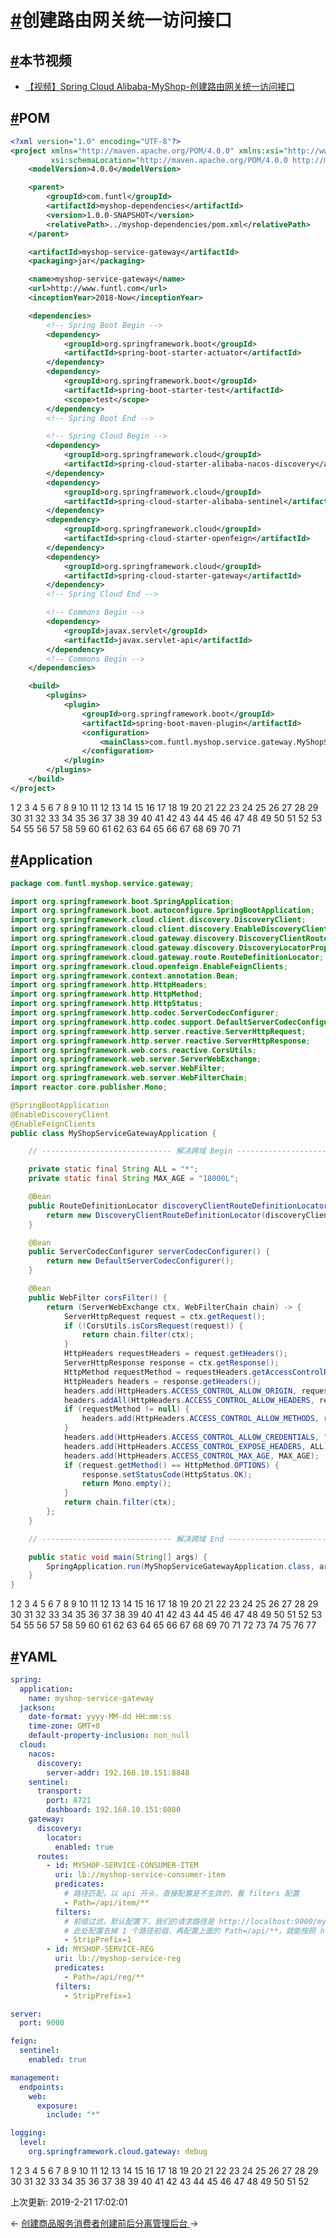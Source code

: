 # [#](https://funtl.com/zh/spring-cloud-alibaba-myshop/创建路由网关统一访问接口.html#创建路由网关统一访问接口)创建路由网关统一访问接口

## [#](https://funtl.com/zh/spring-cloud-alibaba-myshop/创建路由网关统一访问接口.html#本节视频)本节视频

- [【视频】Spring Cloud Alibaba-MyShop-创建路由网关统一访问接口](https://www.bilibili.com/video/av44269555/)

## [#](https://funtl.com/zh/spring-cloud-alibaba-myshop/创建路由网关统一访问接口.html#pom)POM

```xml
<?xml version="1.0" encoding="UTF-8"?>
<project xmlns="http://maven.apache.org/POM/4.0.0" xmlns:xsi="http://www.w3.org/2001/XMLSchema-instance"
         xsi:schemaLocation="http://maven.apache.org/POM/4.0.0 http://maven.apache.org/xsd/maven-4.0.0.xsd">
    <modelVersion>4.0.0</modelVersion>

    <parent>
        <groupId>com.funtl</groupId>
        <artifactId>myshop-dependencies</artifactId>
        <version>1.0.0-SNAPSHOT</version>
        <relativePath>../myshop-dependencies/pom.xml</relativePath>
    </parent>

    <artifactId>myshop-service-gateway</artifactId>
    <packaging>jar</packaging>

    <name>myshop-service-gateway</name>
    <url>http://www.funtl.com</url>
    <inceptionYear>2018-Now</inceptionYear>

    <dependencies>
        <!-- Spring Boot Begin -->
        <dependency>
            <groupId>org.springframework.boot</groupId>
            <artifactId>spring-boot-starter-actuator</artifactId>
        </dependency>
        <dependency>
            <groupId>org.springframework.boot</groupId>
            <artifactId>spring-boot-starter-test</artifactId>
            <scope>test</scope>
        </dependency>
        <!-- Spring Boot End -->

        <!-- Spring Cloud Begin -->
        <dependency>
            <groupId>org.springframework.cloud</groupId>
            <artifactId>spring-cloud-starter-alibaba-nacos-discovery</artifactId>
        </dependency>
        <dependency>
            <groupId>org.springframework.cloud</groupId>
            <artifactId>spring-cloud-starter-alibaba-sentinel</artifactId>
        </dependency>
        <dependency>
            <groupId>org.springframework.cloud</groupId>
            <artifactId>spring-cloud-starter-openfeign</artifactId>
        </dependency>
        <dependency>
            <groupId>org.springframework.cloud</groupId>
            <artifactId>spring-cloud-starter-gateway</artifactId>
        </dependency>
        <!-- Spring Cloud End -->

        <!-- Commons Begin -->
        <dependency>
            <groupId>javax.servlet</groupId>
            <artifactId>javax.servlet-api</artifactId>
        </dependency>
        <!-- Commons Begin -->
    </dependencies>

    <build>
        <plugins>
            <plugin>
                <groupId>org.springframework.boot</groupId>
                <artifactId>spring-boot-maven-plugin</artifactId>
                <configuration>
                    <mainClass>com.funtl.myshop.service.gateway.MyShopServiceGatewayApplication</mainClass>
                </configuration>
            </plugin>
        </plugins>
    </build>
</project>
```

1
2
3
4
5
6
7
8
9
10
11
12
13
14
15
16
17
18
19
20
21
22
23
24
25
26
27
28
29
30
31
32
33
34
35
36
37
38
39
40
41
42
43
44
45
46
47
48
49
50
51
52
53
54
55
56
57
58
59
60
61
62
63
64
65
66
67
68
69
70
71

## [#](https://funtl.com/zh/spring-cloud-alibaba-myshop/创建路由网关统一访问接口.html#application)Application

```java
package com.funtl.myshop.service.gateway;

import org.springframework.boot.SpringApplication;
import org.springframework.boot.autoconfigure.SpringBootApplication;
import org.springframework.cloud.client.discovery.DiscoveryClient;
import org.springframework.cloud.client.discovery.EnableDiscoveryClient;
import org.springframework.cloud.gateway.discovery.DiscoveryClientRouteDefinitionLocator;
import org.springframework.cloud.gateway.discovery.DiscoveryLocatorProperties;
import org.springframework.cloud.gateway.route.RouteDefinitionLocator;
import org.springframework.cloud.openfeign.EnableFeignClients;
import org.springframework.context.annotation.Bean;
import org.springframework.http.HttpHeaders;
import org.springframework.http.HttpMethod;
import org.springframework.http.HttpStatus;
import org.springframework.http.codec.ServerCodecConfigurer;
import org.springframework.http.codec.support.DefaultServerCodecConfigurer;
import org.springframework.http.server.reactive.ServerHttpRequest;
import org.springframework.http.server.reactive.ServerHttpResponse;
import org.springframework.web.cors.reactive.CorsUtils;
import org.springframework.web.server.ServerWebExchange;
import org.springframework.web.server.WebFilter;
import org.springframework.web.server.WebFilterChain;
import reactor.core.publisher.Mono;

@SpringBootApplication
@EnableDiscoveryClient
@EnableFeignClients
public class MyShopServiceGatewayApplication {

    // ----------------------------- 解决跨域 Begin -----------------------------

    private static final String ALL = "*";
    private static final String MAX_AGE = "18000L";

    @Bean
    public RouteDefinitionLocator discoveryClientRouteDefinitionLocator(DiscoveryClient discoveryClient, DiscoveryLocatorProperties properties) {
        return new DiscoveryClientRouteDefinitionLocator(discoveryClient, properties);
    }

    @Bean
    public ServerCodecConfigurer serverCodecConfigurer() {
        return new DefaultServerCodecConfigurer();
    }

    @Bean
    public WebFilter corsFilter() {
        return (ServerWebExchange ctx, WebFilterChain chain) -> {
            ServerHttpRequest request = ctx.getRequest();
            if (!CorsUtils.isCorsRequest(request)) {
                return chain.filter(ctx);
            }
            HttpHeaders requestHeaders = request.getHeaders();
            ServerHttpResponse response = ctx.getResponse();
            HttpMethod requestMethod = requestHeaders.getAccessControlRequestMethod();
            HttpHeaders headers = response.getHeaders();
            headers.add(HttpHeaders.ACCESS_CONTROL_ALLOW_ORIGIN, requestHeaders.getOrigin());
            headers.addAll(HttpHeaders.ACCESS_CONTROL_ALLOW_HEADERS, requestHeaders.getAccessControlRequestHeaders());
            if (requestMethod != null) {
                headers.add(HttpHeaders.ACCESS_CONTROL_ALLOW_METHODS, requestMethod.name());
            }
            headers.add(HttpHeaders.ACCESS_CONTROL_ALLOW_CREDENTIALS, "true");
            headers.add(HttpHeaders.ACCESS_CONTROL_EXPOSE_HEADERS, ALL);
            headers.add(HttpHeaders.ACCESS_CONTROL_MAX_AGE, MAX_AGE);
            if (request.getMethod() == HttpMethod.OPTIONS) {
                response.setStatusCode(HttpStatus.OK);
                return Mono.empty();
            }
            return chain.filter(ctx);
        };
    }

    // ----------------------------- 解决跨域 End -----------------------------

    public static void main(String[] args) {
        SpringApplication.run(MyShopServiceGatewayApplication.class, args);
    }
}
```

1
2
3
4
5
6
7
8
9
10
11
12
13
14
15
16
17
18
19
20
21
22
23
24
25
26
27
28
29
30
31
32
33
34
35
36
37
38
39
40
41
42
43
44
45
46
47
48
49
50
51
52
53
54
55
56
57
58
59
60
61
62
63
64
65
66
67
68
69
70
71
72
73
74
75
76
77

## [#](https://funtl.com/zh/spring-cloud-alibaba-myshop/创建路由网关统一访问接口.html#yaml)YAML

```yaml
spring:
  application:
    name: myshop-service-gateway
  jackson:
    date-format: yyyy-MM-dd HH:mm:ss
    time-zone: GMT+8
    default-property-inclusion: non_null
  cloud:
    nacos:
      discovery:
        server-addr: 192.168.10.151:8848
    sentinel:
      transport:
        port: 8721
        dashboard: 192.168.10.151:8080
    gateway:
      discovery:
        locator:
          enabled: true
      routes:
        - id: MYSHOP-SERVICE-CONSUMER-ITEM
          uri: lb://myshop-service-consumer-item
          predicates:
            # 路径匹配，以 api 开头，直接配置是不生效的，看 filters 配置
            - Path=/api/item/**
          filters:
            # 前缀过滤，默认配置下，我们的请求路径是 http://localhost:9000/myshop-service-consumer-item/** 这时会路由到指定的服务
            # 此处配置去掉 1 个路径前缀，再配置上面的 Path=/api/**，就能按照 http://localhost:9000/api/** 的方式访问了
            - StripPrefix=1
        - id: MYSHOP-SERVICE-REG
          uri: lb://myshop-service-reg
          predicates:
            - Path=/api/reg/**
          filters:
            - StripPrefix=1

server:
  port: 9000

feign:
  sentinel:
    enabled: true

management:
  endpoints:
    web:
      exposure:
        include: "*"

logging:
  level:
    org.springframework.cloud.gateway: debug
```

1
2
3
4
5
6
7
8
9
10
11
12
13
14
15
16
17
18
19
20
21
22
23
24
25
26
27
28
29
30
31
32
33
34
35
36
37
38
39
40
41
42
43
44
45
46
47
48
49
50
51
52

上次更新: 2019-2-21 17:02:01

← [创建商品服务消费者](https://funtl.com/zh/spring-cloud-alibaba-myshop/创建商品服务消费者.html)[创建前后分离管理后台 ](https://funtl.com/zh/spring-cloud-alibaba-myshop/创建前后分离管理后台.html)→